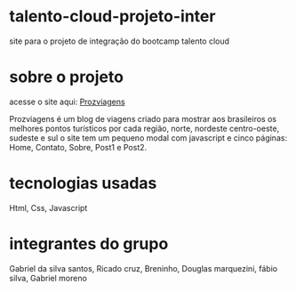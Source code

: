# talento-cloud-projeto-inter
  site para o projeto de integração do bootcamp talento cloud
# sobre o projeto 
  acesse o site aqui: [Prozviagens]([https://www.google.com/](https://gasilsantos.github.io/talento-cloud-projeto-inter/))
  
 Prozviagens é um blog de viagens criado para mostrar aos brasileiros os melhores pontos turísticos por cada região, norte, nordeste centro-oeste, sudeste e sul o site tem um 
 pequeno modal com javascript e cinco páginas: Home, Contato, Sobre, Post1 e Post2.

# tecnologias usadas
  Html, Css, Javascript 
  
# integrantes do grupo 
  Gabriel da silva santos, Ricado cruz, Breninho, Douglas marquezini, fábio silva, Gabriel moreno
